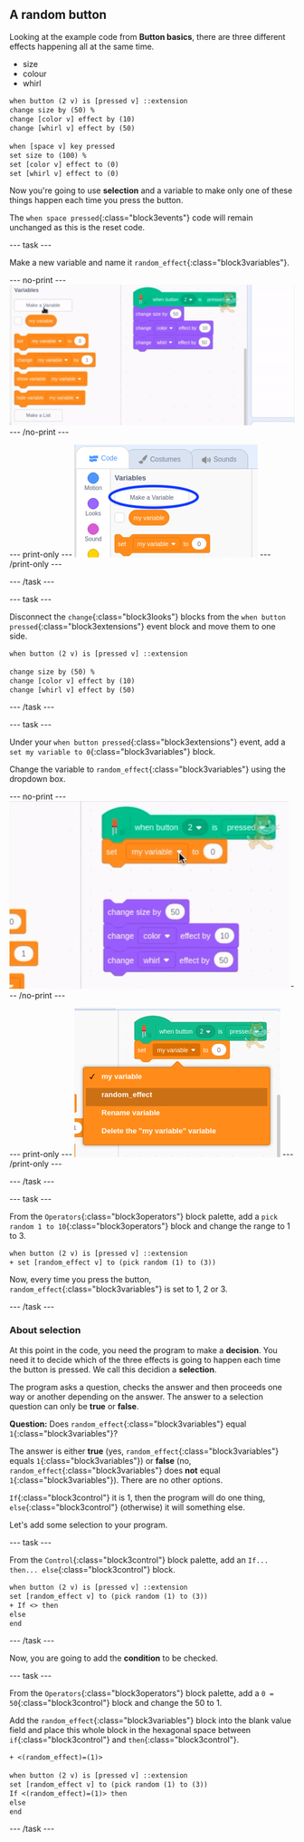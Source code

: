 ## A random button

Looking at the example code from **Button basics**, there are three different effects happening all at the same time. 

+ size 
+ colour
+ whirl

```blocks3
when button (2 v) is [pressed v] ::extension
change size by (50) %
change [color v] effect by (10)
change [whirl v] effect by (50)

when [space v] key pressed
set size to (100) %
set [color v] effect to (0)
set [whirl v] effect to (0)
```

Now you're going to use **selection** and a variable to make only one of these things happen each time you press the button.

The `when space pressed`{:class="block3events"} code will remain unchanged as this is the reset code.

--- task ---

Make a new variable and name it `random_effect`{:class="block3variables"}.

--- no-print ---
![Make a new variable](images/randomButton_newVariable.gif)
--- /no-print ---

--- print-only ---
![Make a new variable](images/randomButton_newVariable.png)
--- /print-only ---

--- /task ---

--- task ---

Disconnect the `change`{:class="block3looks"} blocks from the `when button pressed`{:class="block3extensions"} event block and move them to one side.

```blocks3
when button (2 v) is [pressed v] ::extension

change size by (50) %
change [color v] effect by (10)
change [whirl v] effect by (50)
```

--- /task ---

--- task ---

Under your `when button pressed`{:class="block3extensions"} event, add a `set my variable to 0`{:class="block3variables"} block.

Change the variable to `random_effect`{:class="block3variables"} using the dropdown box.

--- no-print ---
![Change the variable](images/randomButton_changeVariable.gif)
--- /no-print ---

--- print-only ---
![Change the variable](images/randomButton_changeVariable.png)
--- /print-only ---

--- /task ---

--- task ---

From the `Operators`{:class="block3operators"} block palette, add a `pick random 1 to 10`{:class="block3operators"} block and change the range to 1 to 3.

```blocks3
when button (2 v) is [pressed v] ::extension
+ set [random_effect v] to (pick random (1) to (3))
```
Now, every time you press the button, `random_effect`{:class="block3variables"} is set to 1, 2 or 3.

--- /task ---

### About selection

At this point in the code, you need the program to make a **decision**. You need it to decide which of the three effects is going to happen each time the button is pressed. We call this decidion a **selection**.

The program asks a question, checks the answer and then proceeds one way or another depending on the answer. The answer to a selection question can only be **true** or **false**.

**Question:** Does `random_effect`{:class="block3variables"} equal `1`{:class="block3variables"}?

The answer is either **true** (yes, `random_effect`{:class="block3variables"} equals `1`{:class="block3variables"}) 
or **false** (no, `random_effect`{:class="block3variables"} does **not** equal `1`{:class="block3variables"}). There are no other options.

`If`{:class="block3control"} it is 1, then the program will do one thing, `else`{:class="block3control"} (otherwise) it will something else.

Let's add some selection to your program.

--- task ---

From the `Control`{:class="block3control"} block palette, add an `If... then... else`{:class="block3control"} block.

```blocks3
when button (2 v) is [pressed v] ::extension
set [random_effect v] to (pick random (1) to (3))
+ If <> then
else
end
```

--- /task ---

Now, you are going to add the **condition** to be checked.

--- task ---

From the `Operators`{:class="block3operators"} block palette, add a `0 = 50`{:class="block3control"} block and change the 50 to 1.

Add the `random_effect`{:class="block3variables"} block into the blank value field and place this whole block in the hexagonal space between `if`{:class="block3control"} and `then`{:class="block3control"}.

```blocks3
+ <(random_effect)=(1)>

when button (2 v) is [pressed v] ::extension
set [random_effect v] to (pick random (1) to (3))
If <(random_effect)=(1)> then
else
end
```

--- /task ---




